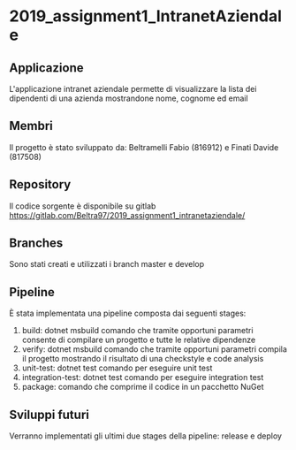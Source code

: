 # 2019_assignment1_IntranetAziendale

## Applicazione  

L'applicazione intranet aziendale permette di visualizzare la lista dei dipendenti di una azienda mostrandone nome, cognome ed email

## Membri  

Il progetto è stato sviluppato da: Beltramelli Fabio (816912) e Finati Davide (817508)

## Repository  

Il codice sorgente è disponibile su gitlab https://gitlab.com/Beltra97/2019_assignment1_intranetaziendale/

## Branches

Sono stati creati e utilizzati i branch master e develop

## Pipeline

È stata implementata una pipeline composta dai seguenti stages:

1. build: dotnet msbuild comando che tramite opportuni parametri consente di compilare un progetto e tutte le relative dipendenze  
2. verify: dotnet msbuild comando che tramite opportuni parametri compila il progetto mostrando il risultato di una checkstyle e code analysis  
3. unit-test: dotnet test comando per eseguire unit test  
4. integration-test: dotnet test comando per eseguire integration test  
5. package: comando che comprime il codice in un pacchetto NuGet  

## Sviluppi futuri  

Verranno implementati gli ultimi due stages della pipeline: release e deploy